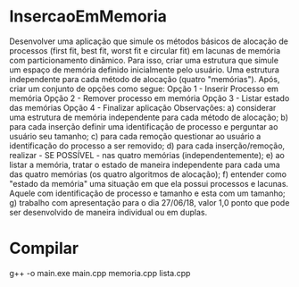 # InsercaoEmMemoria

Desenvolver uma aplicação que simule os métodos básicos de alocação de processos (first fit, best fit, worst fit e circular fit) em lacunas de memória com particionamento dinâmico.
Para isso, criar uma estrutura que simule um espaço de memória definido inicialmente pelo usuário. Uma estrutura independente para cada método de alocação (quatro "memórias").
Após, criar um conjunto de opções como segue:
Opção 1 - Inserir Processo em memória
Opção 2 - Remover processo em memória
Opção 3 - Listar estado das memórias
Opção 4 - Finalizar aplicação
Observações:
	a) considerar uma estrutura de memória independente para cada método de alocação;
	b) para cada inserção definir uma identificação de processo e perguntar ao usuário seu tamanho;
	c) para cada remoção questionar ao usuário a identificação do processo a ser removido;
	d) para cada inserção/remoção, realizar - SE POSSÍVEL - nas quatro memórias (independentemente);
	e) ao listar a memória, tratar o estado de maneira independente para cada uma das quatro memórias (os quatro algoritmos de alocação);
	f) entender como "estado da memória" uma situação em que ela possui processos e lacunas. Aquele com identificação de processo e tamanho e esta com um tamanho;
	g) trabalho com apresentação para o dia 27/06/18, valor 1,0 ponto que pode ser desenvolvido de maneira individual ou em duplas.

# Compilar

g++ -o main.exe main.cpp  memoria.cpp lista.cpp